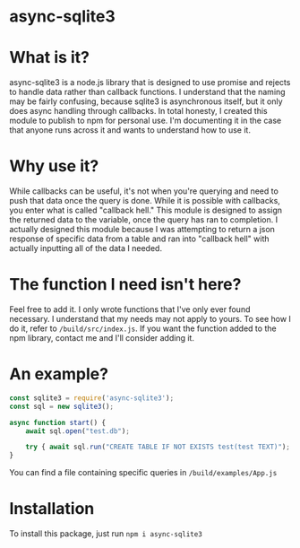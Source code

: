 # async-sqlite3

# What is it?
async-sqlite3 is a node.js library that is designed to use promise and rejects to handle data rather than callback functions. I understand that the naming may be fairly confusing, because sqlite3 is asynchronous itself, but it only does async handling through callbacks. In total honesty, I created this module to publish to npm for personal use. I'm documenting it in the case that anyone runs across it and wants to understand how to use it.

# Why use it?
While callbacks can be useful, it's not when you're querying and need to push that data once the query is done. While it is possible with callbacks, you enter what is called "callback hell." This module is designed to assign the returned data to the variable, once the query has ran to completion. I actually designed this module because I was attempting to return a json response of specific data from a table and ran into "callback hell" with actually inputting all of the data I needed.

# The function I need isn't here?
Feel free to add it. I only wrote functions that I've only ever found necessary. I understand that my needs may not apply to yours. To see how I do it, refer to `/build/src/index.js`. If you want the function added to the npm library, contact me and I'll consider adding it.

# An example?
```javascript
const sqlite3 = require('async-sqlite3');
const sql = new sqlite3();

async function start() {
    await sql.open("test.db");

    try { await sql.run("CREATE TABLE IF NOT EXISTS test(test TEXT)"); } catch(err) { console.log(err) }
}
```
You can find a file containing specific queries in `/build/examples/App.js`

# Installation
To install this package, just run `npm i async-sqlite3`
